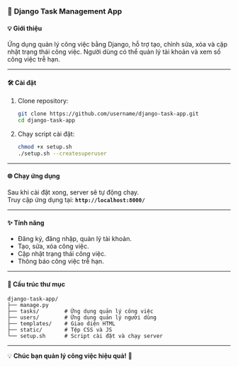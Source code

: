 ### 🚀 **Django Task Management App**

#### 💡 **Giới thiệu**
Ứng dụng quản lý công việc bằng Django, hỗ trợ tạo, chỉnh sửa, xóa và cập nhật trạng thái công việc. Người dùng có thể quản lý tài khoản và xem số công việc trễ hạn.

---

#### 🛠️ **Cài đặt**
1. Clone repository:
   ```bash
   git clone https://github.com/username/django-task-app.git
   cd django-task-app
   ```
2. Chạy script cài đặt:
   ```bash
   chmod +x setup.sh
   ./setup.sh --createsuperuser
   ```
---

#### 🌐 **Chạy ứng dụng**
Sau khi cài đặt xong, server sẽ tự động chạy.  
Truy cập ứng dụng tại: **`http://localhost:8000/`**

---

#### ✨ **Tính năng**
- Đăng ký, đăng nhập, quản lý tài khoản.
- Tạo, sửa, xóa công việc.
- Cập nhật trạng thái công việc.
- Thông báo công việc trễ hạn.

---

#### 📂 **Cấu trúc thư mục**
```
django-task-app/
├── manage.py
├── tasks/        # Ứng dụng quản lý công việc
├── users/        # Ứng dụng quản lý người dùng
├── templates/    # Giao diện HTML
├── static/       # Tệp CSS và JS
└── setup.sh      # Script cài đặt và chạy server
```

---

💡 **Chúc bạn quản lý công việc hiệu quả!** 🎉